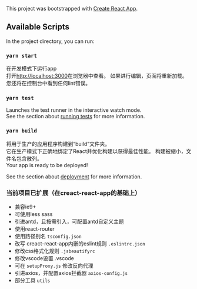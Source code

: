 

This project was bootstrapped with [Create React App](https://github.com/facebook/create-react-app).

## Available Scripts

In the project directory, you can run:

### `yarn start`
在开发模式下运行app<br />
打开[http://localhost:3000](http://localhost:3000)在浏览器中查看。
如果进行编辑，页面将重新加载。<br />
您还将在控制台中看到任何lint错误。

### `yarn test`
Launches the test runner in the interactive watch mode.<br />
See the section about [running tests](https://facebook.github.io/create-react-app/docs/running-tests) for more information.

### `yarn build`
将用于生产的应用程序构建到“build”文件夹。<br />
它在生产模式下正确地绑定了React并优化构建以获得最佳性能。
构建被缩小，文件名包含散列。<br />
Your app is ready to be deployed!

See the section about [deployment](https://facebook.github.io/create-react-app/docs/deployment) for more information.


### 当前项目已扩展（在creact-react-app的基础上）
- 兼容ie9+
- 可使用less sass
- 引进antd，且按需引入，可配置antd自定义主题
- 使用react-router
- 使用路径别名 `tsconfig.json`
- 改写 creact-react-app内嵌的eslint规则 `.eslintrc.json`
- 修改css格式化规则 `.jsbeautifyrc`
- 修改vscode设置 .vscode
- 可在 `setupProxy.js` 修改反向代理
- 引进axios，并配置axios拦截器 `axios-config.js`
- 部分工具 `utils` 
